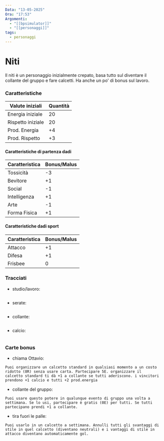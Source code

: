 ```yaml
---
Data: "13-05-2025"
Ora: "17:53"
Argomenti:
  - "[[bpsimulator]]"
  - "[[personaggi]]"
tags:
  - personaggi
---
```


# Niti

Il niti è un personaggio inizialmente crepato, basa tutto sul diventare il collante del gruppo e fare calcetti. Ha anche un po' di bonus sul lavoro. 

### Caratteristiche

| Valute iniziali   | Quantità |
| ----------------- | -------- |
| Energia iniziale  | 20       |
| Rispetto iniziale | 20       |
| Prod. Energia     | +4       |
| Prod. Rispetto    | +3       |

#### Caratteristiche di partenza dadi

| Caratteristica | Bonus/Malus |
| -------------- | ----------- |
| Tossicità      | -3          |
| Bevitore       | +1          |
| Social         | -1          |
| Intelligenza   | +1          |
| Arte           | -1          |
| Forma Fisica   | +1          |

#### Caratteristiche dadi sport


| Caratteristica | Bonus/Malus |
| -------------- | ----------- |
| Attacco        | +1          |
| Difesa         | +1          |
| Frisbee        | 0           |


### Tracciati

- studio/lavoro: 
```
```
- serate: 
```
```
- collante: 
```
```

- calcio:
```
```


### Carte bonus

- chiama Ottavio:
```
Puoi organizzare un calcetto standard in qualsiasi momento a un costo ridotto (8R) senza usare carta. Partecipare 5E. organizzare il calcetto standard ti dà +1 a collante se tutti aderiscono. i vincitori prendono +1 calcio e tutti +2 prod.energia
```

- collante del gruppo:
```
Puoi usare questo potere in qualunque evento di gruppo una volta a settimana. Se lo usi, partecipare è gratis (0E) per tutti. Se tutti partecipano prendi +1 a collante.
```

- tira fuori le palle:
```
Puoi usarlo in un calcetto a settimana. Annulli tutti gli svantaggi di stile in quel calcetto (diventano neutrali) e i vantaggi di stile in attacco diventano automaticamente gol.
```

